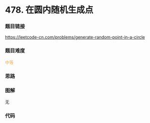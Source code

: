 # 478. 在圆内随机生成点

### 题目链接

https://leetcode-cn.com/problems/generate-random-point-in-a-circle

### 题目难度

<font color=#F0AD4E>中等</font>

### 思路



### 图解

无

### 代码

```python
```